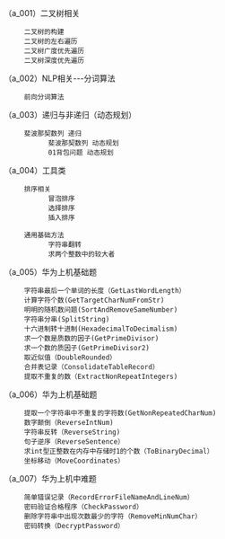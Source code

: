 （a_001）二叉树相关

         二叉树的构建
         二叉树的左右遍历
         二叉树广度优先遍历
         二叉树深度优先遍历
         
（a_002）NLP相关---分词算法

         前向分词算法

（a_003）递归与非递归（动态规划）

         斐波那契数列 递归
               斐波那契数列 动态规划
               01背包问题 动态规划
         
（a_004）工具类
         
         排序相关
               冒泡排序
               选择排序
               插入排序
                     
         通用基础方法
               字符串翻转
               求两个整数中的较大者
         
（a_005）华为上机基础题

         字符串最后一个单词的长度（GetLastWordLength）
         计算字符个数(GetTargetCharNumFromStr)
         明明的随机数问题(SortAndRemoveSameNumber)
         字符串分串(SplitString)
         十六进制转十进制(HexadecimalToDecimalism)
         求一个数是质数的因子(GetPrimeDivisor)
         求一个数的质因子(GetPrimeDivisor2)
         取近似值（DoubleRounded）
         合并表记录（ConsolidateTableRecord）
         提取不重复的数（ExtractNonRepeatIntegers)
         
（a_006）华为上机基础题

         提取一个字符串中不重复的字符数(GetNonRepeatedCharNum)
         数字颠倒（ReverseIntNum)
         字符串反转（ReverseString)
         句子逆序（ReverseSentence）
         求int型正整数在内存中存储时1的个数（ToBinaryDecimal）
         坐标移动（MoveCoordinates）
         
 （a_007）华为上机中难题
 
         简单错误记录（RecordErrorFileNameAndLineNum）
         密码验证合格程序（CheckPassword）
         删除字符串中出现次数最少的字符（RemoveMinNumChar）
         密码转换（DecryptPassword）
